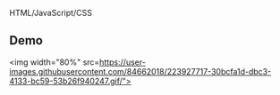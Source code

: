 HTML/JavaScript/CSS

## Demo
<img width="80%" src=https://user-images.githubusercontent.com/84662018/223927717-30bcfa1d-dbc3-4133-bc59-53b26f940247.gif/">

